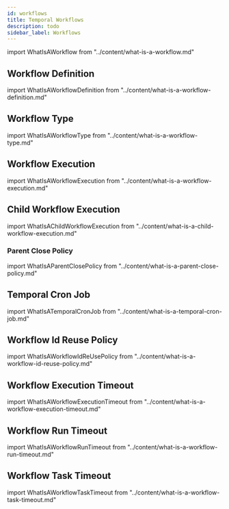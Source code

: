 ```yaml
---
id: workflows
title: Temporal Workflows
description: todo
sidebar_label: Workflows
---
```


import WhatIsAWorkflow from "../content/what-is-a-workflow.md"

<WhatIsAWorkflow/>

## Workflow Definition

import WhatIsAWorkflowDefinition from "../content/what-is-a-workflow-definition.md"

<WhatIsAWorkflowDefinition/>

## Workflow Type

import WhatIsAWorkflowType from "../content/what-is-a-workflow-type.md"

<WhatIsAWorkflowType/>

## Workflow Execution

import WhatIsAWorkflowExecution from "../content/what-is-a-workflow-execution.md"

<WhatIsAWorkflowExecution/>

## Child Workflow Execution

import WhatIsAChildWorkflowExecution from "../content/what-is-a-child-workflow-execution.md"

<WhatIsAChildWorkflowExecution/>

### Parent Close Policy

import WhatIsAParentClosePolicy from "../content/what-is-a-parent-close-policy.md"

<WhatIsAParentClosePolicy/>

## Temporal Cron Job

import WhatIsATemporalCronJob from "../content/what-is-a-temporal-cron-job.md"

<WhatIsATemporalCronJob/>

## Workflow Id Reuse Policy

import WhatIsAWorkflowIdReUsePolicy from "../content/what-is-a-workflow-id-reuse-policy.md"

<WhatIsAWorkflowIdReUsePolicy/>

## Workflow Execution Timeout

import WhatIsAWorkflowExecutionTimeout from "../content/what-is-a-workflow-execution-timeout.md"

<WhatIsAWorkflowExecutionTimeout/>

## Workflow Run Timeout

import WhatIsAWorkflowRunTimeout from "../content/what-is-a-workflow-run-timeout.md"

<WhatIsAWorkflowRunTimeout/>

## Workflow Task Timeout

import WhatIsAWorkflowTaskTimeout from "../content/what-is-a-workflow-task-timeout.md"

<WhatIsAWorkflowTaskTimeout/>
